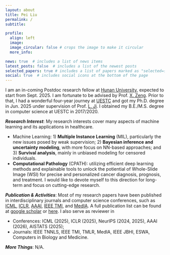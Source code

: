 ```yaml
---
layout: about
title: Pei Liu
permalink: /
subtitle: 

profile:
  align: left
  image: 
  image_circular: false # crops the image to make it circular
  more_info: 

news: true  # includes a list of news items
latest_posts: false  # includes a list of the newest posts
selected_papers: true # includes a list of papers marked as "selected={true}"
social: true  # includes social icons at the bottom of the page
---
```


I am an in-coming Postdoc research fellow at [Hunan University](https://en.uestc.edu.cn/), expected to start from Sept. 2025. I am fortunate to be advised by Prof. [X. Zeng](https://scholar.google.com/citations?user=B20HBMIAAAAJ). Prior to that, I had a wonderful four-year journey at [UESTC](https://en.uestc.edu.cn/) and got my Ph.D. degree in Jun. 2025 under supervision of Prof. [L. Ji](https://faculty.uestc.edu.cn/jiluping/zh_CN/index.htm). I obtained my B.E./M.S. degree in computer science at UESTC in 2017/2020. 

***Research Interest***: My research interests cover many aspects of machine learning and its applications in healthcare.
- Machine Learning: 1) **Multiple Instance Learning** (MIL), particularly the new issues posed by weak supervision; 2) **Bayesian inference and uncertainty modeling**, with more focus on NN-based approaches; and 3) **Survival analysis**, mainly in unbiased modeling for censored individuals.
- **Computational Pathology** (CPATH): utilizing efficient deep learning methods and explainable tools to unlock the potiential of Whole-Slide Image (WSI) for precise and personalized cancer diagnosis, prognosis, and treatment. I would like to devote myself to this direction for long-term and focus on cutting-edge research. 

***Publication & Activities***: Most of my research papers have been published in interdisciplinary journals and computer science conferences, such as [ICML](https://openreview.net/group?id=ICML.cc), [ICLR](https://openreview.net/group?id=ICLR.cc), [AAAI](https://openreview.net/group?id=AAAI.org), [IEEE TMI](https://ieeexplore.ieee.org/xpl/RecentIssue.jsp?punumber=42), and [MedIA](https://www.sciencedirect.com/journal/medical-image-analysis). A full publication list can be found at [google scholar](https://scholar.google.com/citations?user=FNghdtEAAAAJ) or [here](https://liupei101.github.io/publications/). I also serve as reviewer in 
- Conferences: ICML (2025), ICLR (2025), NeurIPS (2024, 2025), AAAI (2026), AISTATS (2025);
- Journals: IEEE TNNLS, IEEE TMI, TMLR, MedIA, IEEE JBHI, ESWA, Computers in Biology and Medicine. 

***More Things***: N/A.